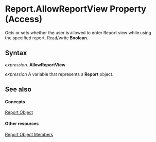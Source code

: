 
# Report.AllowReportView Property (Access)

Gets or sets whether the user is allowed to enter Report view while using the specified report. Read/write  **Boolean**.


## Syntax

 _expression_. **AllowReportView**

 _expression_ A variable that represents a **Report** object.


## See also


#### Concepts


[Report Object](6f77c1b4-a9ce-7caa-204c-fe0755c6f9df.md)
#### Other resources


[Report Object Members](73370a33-1ca0-da4d-9e36-88011bc2b93e.md)
